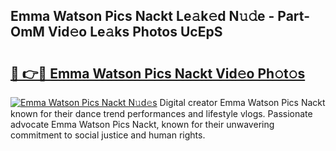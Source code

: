 ## Emma Watson Pics Nackt Le𝚊k𝚎d N𝚞𝚍e - Part-OmM Vid𝚎o Le𝚊ks Photos UcEpS

# <h2><a href="http://fb66o6w.evod.top/?m=Emma+Watson+Pics+Nackt">🔗 👉🔴 Emma Watson Pics Nackt Vid𝚎o Ph𝚘t𝚘s</a></h2>

[![Emma Watson Pics Nackt N𝚞d𝚎s](https://i.imgur.com/8V9OHl7.gif)](http://fb66o6w.evod.top/?m=Emma+Watson+Pics+Nackt)
Digital creator Emma Watson Pics Nackt known for their dance trend performances and lifestyle vlogs. Passionate advocate Emma Watson Pics Nackt, known for their unwavering commitment to social justice and human rights. 
